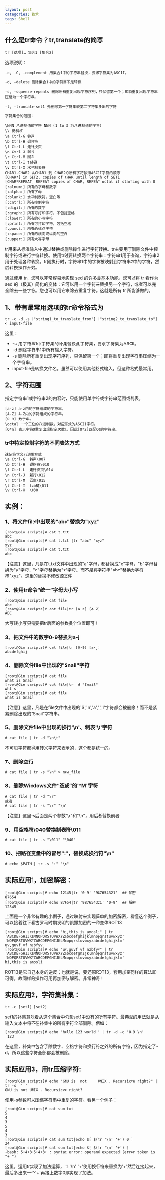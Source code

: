 ```yaml
---
layout: post
categories: 技术
tags: Shell   
---
```


## 什么是tr命令？tr,translate的简写

	tr [选项]… 集合1 [集合2]
 
选项说明：
	 
	-c, -C, –complement 用集合1中的字符串替换，要求字符集为ASCII。
	 
	-d, –delete 删除集合1中的字符而不是转换
	 
	-s, –squeeze-repeats 删除所有重复出现字符序列，只保留第一个；即将重复出现字符串压缩为一个字符串。
	 
	-t, –truncate-set1 先删除第一字符集较第二字符集多出的字符
	 
	字符集合的范围：
	 
	\NNN 八进制值的字符 NNN (1 to 3 为八进制值的字符)
	\\ 反斜杠
	\a Ctrl-G 铃声
	\b Ctrl-H 退格符
	\f Ctrl-L 走行换页
	\n Ctrl-J 新行
	\r Ctrl-M 回车
	\t Ctrl-I tab键
	\v Ctrl-X 水平制表符
	CHAR1-CHAR2 从CHAR1 到 CHAR2的所有字符按照ASCII字符的顺序
	[CHAR*] in SET2, copies of CHAR until length of SET1
	[CHAR*REPEAT] REPEAT copies of CHAR, REPEAT octal if starting with 0
	[:alnum:] 所有的字母和数字
	[:alpha:] 所有字母
	[:blank:] 水平制表符，空白等
	[:cntrl:] 所有控制字符
	[:digit:] 所有的数字
	[:graph:] 所有可打印字符，不包括空格
	[:lower:] 所有的小写字符
	[:print:] 所有可打印字符，包括空格
	[:punct:] 所有的标点字符
	[:space:] 所有的横向或纵向的空白
	[:upper:] 所有大写字母


tr用来从标准输入中通过替换或删除操作进行字符转换。tr主要用于删除文件中控制字符或进行字符转换。使用tr时要转换两个字符串：字符串1用于查询，字符串2用于处理各种转换。tr刚执行时，字符串1中的字符被映射到字符串2中的字符，然后转换操作开始。

通过使用 tr，您可以非常容易地实现 sed 的许多最基本功能。您可以将 tr 看作为 sed 的（极其）简化的变体：它可以用一个字符来替换另一个字符，或者可以完全除去一些字符。您也可以用它来除去重复字符。这就是所有 tr 所能够做的。

## 1、带有最常用选项的tr命令格式为

	tr -c -d -s ["string1_to_translate_from"] ["string2_to_translate_to"] < input-file

这里：

- -c 用字符串1中字符集的补集替换此字符集，要求字符集为ASCII。
- -d 删除字符串1中所有输入字符。
- -s 删除所有重复出现字符序列，只保留第一个；即将重复出现字符串压缩为一个字符串。
- input-file是转换文件名。虽然可以使用其他格式输入，但这种格式最常用。

## 2、字符范围

指定字符串1或字符串2的内容时，只能使用单字符或字符串范围或列表。  

    [a-z] a-z内的字符组成的字符串。      
    [A-Z] A-Z内的字符组成的字符串。      
    [0-9] 数字串。      
    \octal 一个三位的八进制数，对应有效的ASCII字符。       
    [O*n] 表示字符O重复出现指定次数n。因此[O*2]匹配OO的字符串。      

### tr中特定控制字符的不同表达方式

	速记符含义八进制方式
	\a Ctrl-G  铃声\007
	\b Ctrl-H  退格符\010
	\f Ctrl-L  走行换页\014
	\n Ctrl-J  新行\012
	\r Ctrl-M  回车\015
	\t Ctrl-I  tab键\011
	\v Ctrl-X  \030

## 实例：

### 1、将文件file中出现的"abc"替换为"xyz"
	
	[root@Gin scripts]# cat t.txt
	abc
	[root@Gin scripts]# cat t.txt |tr "abc" "xyz"
	xyz
	[root@Gin scripts]# cat t.txt
	abc
	 
【注意】这里，凡是在t.txt文件中出现的"a"字母，都替换成"x"字母，"b"字母替换为"y"字母，"c"字母替换为"z"字母。而不是将字符串"abc"替换为字符串"xyz"。这里的替换不修改源文件


### 2、使用tr命令“统一”字母大小写

	[root@Gin scripts]# cat file
	abc
	[root@Gin scripts]# cat file|tr [a-z] [A-Z]
	ABC

大写转小写只需要把tr后面的参数换个位置即可！

### 3、把文件中的数字0-9替换为a-j

	[root@Gin scripts]# cat file|tr [0-9] [a-j]
	abcdefghij


### 4、删除文件file中出现的"Snail"字符

	[root@Gin scripts]# cat file
	what is Snail
	[root@Gin scripts]# cat file|tr -d "Snail"
	wht s
	[root@Gin scripts]# cat file
	what is Snail

【注意】这里，凡是在file文件中出现的'S','n','a','i','l'字符都会被删除！而不是紧紧删除出现的"Snail”字符串。

### 5、删除文件file中出现的换行'\n'、制表'\t'字符 

	# cat file | tr -d "\n\t"

不可见字符都得用转义字符来表示的，这个都是统一的。

### 7、删除空行

	# cat file | tr -s "\n" > new_file

### 8、删除Windows文件“造成”的'^M'字符

	# cat file | tr -d "\r"
	或者
	# cat file | tr -s "\r" "\n"

【注意】这里-s后面是两个参数"\r"和"\n"，用后者替换前者

### 9、用空格符\040替换制表符\011

	# cat file | tr -s "\011" "\040"

### 10、把路径变量中的冒号":"，替换成换行符"\n"

	# echo $PATH | tr -s ":" "\n"

## 实际应用1，加密解密：

	[root@Gin scripts]# echo 12345|tr '0-9' '987654321'  ## 加密
	87654
	[root@Gin scripts]# echo 87654|tr '987654321' '0-9'  ## 解密
	12345

上面是一个非常有趣的小例子，通过映射来实现简单的加密解密，看懂这个例子，可以接着往下看古罗马时期发明的凯撒加密的一种变体ROT13


	[root@Gin scripts]# echo "hi,this is amosli" | tr 'ABCDEFGHIJKLMNOPQRSTUVWXYZabcdefghijklmnopqrstuvwxyz' 'NOPQRSTUVWXYZABCDEFGHIJKLMnopqrstuvwxyzabcdefghijklm'
	uv,guvf vf nzbfyv
	[root@Gin scripts]# echo "uv,guvf vf nzbfyv" | tr 'ABCDEFGHIJKLMNOPQRSTUVWXYZabcdefghijklmnopqrstuvwxyz' 'NOPQRSTUVWXYZABCDEFGHIJKLMnopqrstuvwxyzabcdefghijklm'
	hi,this is amosli

ROT13是它自己本身的逆反；也就是说，要还原ROT13，套用加密同样的算法即可得，故同样的操作可用再加密与解密。非常神奇！

## 实际应用2，字符集补集：

	tr -c [set1] [set2]

set1的补集意味着从这个集合中包含set1中没有的所有字符。最典型的用法就是从输入文本中将不在补集中的所有字符全部删除。例如：


	[root@Gin scripts]# echo "hello 123 world " | tr -d -c '0-9 \n'
	 123

在这里，补集中包含了除数字、空格字符和换行符之外的所有字符，因为指定了-d，所以这些字符全部都会被删除。

## 实际应用3，用tr压缩字符:

	[root@Gin scripts]# echo "GNU is  not     UNIX . Recursicve right?" | tr -s  ' '
	GNU is not UNIX . Recursicve right?

使用-s参数可以压缩字符串中重复的字符。看另一个例子：


	[root@Gin scripts]# cat sum.txt
	5
	4
	3
	5
	4
	3
	[root@Gin scripts]# cat sum.txt|echo $[ $(tr '\n' '+') 0 ]
	24
	[root@Gin scripts]# cat sum.txt|echo $[ $(tr '\n' '+') ] 
	-bash: 5+4+3+5+4+3+ : syntax error: operand expected (error token is "+ ")

这里，运用tr实现了加法运算， tr '\n' '+'使用换行符来替换为'+'然后连接起来，最后多出来一个'+'再接上数字0即实现了加法。

